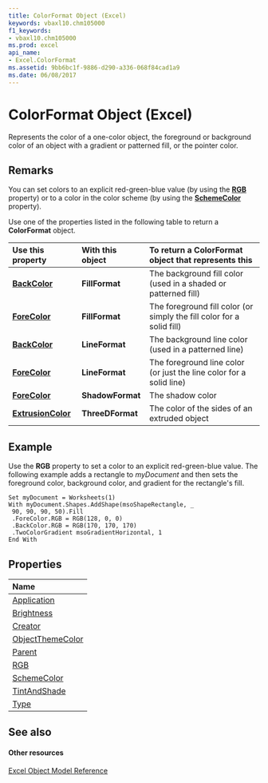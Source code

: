 ```yaml
---
title: ColorFormat Object (Excel)
keywords: vbaxl10.chm105000
f1_keywords:
- vbaxl10.chm105000
ms.prod: excel
api_name:
- Excel.ColorFormat
ms.assetid: 9bb6bc1f-9886-d290-a336-068f84cad1a9
ms.date: 06/08/2017
---
```



# ColorFormat Object (Excel)

Represents the color of a one-color object, the foreground or background color of an object with a gradient or patterned fill, or the pointer color.


## Remarks

 You can set colors to an explicit red-green-blue value (by using the **[RGB](Excel.ColorFormat.RGB.md)** property) or to a color in the color scheme (by using the **[SchemeColor](Excel.ColorFormat.SchemeColor.md)** property).

Use one of the properties listed in the following table to return a  **ColorFormat** object.



|**Use this property**|**With this object**|**To return a ColorFormat object that represents this**|
|:-----|:-----|:-----|
|**[BackColor](Excel.FillFormat.BackColor.md)**|**FillFormat**|The background fill color (used in a shaded or patterned fill)|
|**[ForeColor](Excel.FillFormat.ForeColor.md)**|**FillFormat**|The foreground fill color (or simply the fill color for a solid fill)|
|**[BackColor](Excel.LineFormat.BackColor.md)**|**LineFormat**|The background line color (used in a patterned line)|
|**[ForeColor](Excel.LineFormat.ForeColor.md)**|**LineFormat**|The foreground line color (or just the line color for a solid line)|
|**[ForeColor](Excel.ShadowFormat.ForeColor.md)**|**ShadowFormat**|The shadow color|
|**[ExtrusionColor](Excel.ThreeDFormat.ExtrusionColor.md)**|**ThreeDFormat**|The color of the sides of an extruded object|

## Example

Use the  **RGB** property to set a color to an explicit red-green-blue value. The following example adds a rectangle to _myDocument_ and then sets the foreground color, background color, and gradient for the rectangle's fill.


```
Set myDocument = Worksheets(1) 
With myDocument.Shapes.AddShape(msoShapeRectangle, _ 
 90, 90, 90, 50).Fill 
 .ForeColor.RGB = RGB(128, 0, 0) 
 .BackColor.RGB = RGB(170, 170, 170) 
 .TwoColorGradient msoGradientHorizontal, 1 
End With
```


## Properties



|**Name**|
|:-----|
|[Application](Excel.ColorFormat.Application.md)|
|[Brightness](Excel.ColorFormat.Brightness.md)|
|[Creator](Excel.ColorFormat.Creator.md)|
|[ObjectThemeColor](Excel.ColorFormat.ObjectThemeColor.md)|
|[Parent](Excel.ColorFormat.Parent.md)|
|[RGB](Excel.ColorFormat.RGB.md)|
|[SchemeColor](Excel.ColorFormat.SchemeColor.md)|
|[TintAndShade](colorformat-tintandshade-property-excel.md)|
|[Type](colorformat-type-property-excel.md)|

## See also


#### Other resources


[Excel Object Model Reference](http://msdn.microsoft.com/library/11ea8598-8a20-92d5-f98b-0da04263bf2c%28Office.15%29.aspx)
